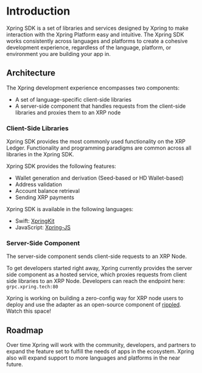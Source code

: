 # Introduction
Xpring SDK is a set of libraries and services designed by Xpring to make interaction with the Xpring Platform easy and intuitive. The Xpring SDK works consistently across languages and platforms to create a cohesive development experience, regardless of the language, platform, or environment you are building your app in. 

## Architecture
The Xpring development experience encompasses two components: 
- A set of language-specific client-side libraries
- A server-side component that handles requests from the client-side libraries and proxies them to an XRP node

### Client-Side Libraries
Xpring SDK provides the most commonly used functionality on the XRP Ledger. Functionality and programming paradigms are common across all libraries in the Xpring SDK. 

Xpring SDK provides the following features:
- Wallet generation and derivation (Seed-based or HD Wallet-based)
- Address validation
- Account balance retrieval
- Sending XRP payments

Xpring SDK is available in the following languages:
- Swift: [XpringKit](https://github.com/xpring-eng/xpringkit)
- JavaScript: [Xpring-JS](https://github.com/xpring-eng/xpring-js) 

### Server-Side Component
The server-side component sends client-side requests to an XRP Node. 

To get developers started right away, Xpring currently provides the server side component as a hosted service, which proxies requests from client side libraries to an XRP Node. Developers can reach the endpoint here: `grpc.xpring.tech:80`

Xpring is working on building a zero-config way for XRP node users to deploy and use the adapter as an open-source component of [rippled](https://github.com/ripple/rippled). Watch this space!

## Roadmap

Over time Xpring will work with the community, developers, and partners to expand the feature set to fulfill the needs of apps in the ecosystem. Xpring also will expand support to more languages and platforms in the near future. 
